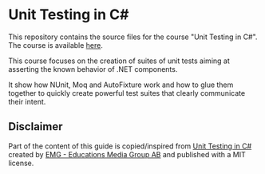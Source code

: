 # Unit Testing in C#

This repository contains the source files for the course "Unit Testing in C#". The course is available [here](https://docs.insightarchitectures.com/unit-testing-csharp/).

This course focuses on the creation of suites of unit tests aiming at asserting the known behavior of .NET components.

It show how NUnit, Moq and AutoFixture work and how to glue them together to quickly create powerful test suites that clearly communicate their intent.

## Disclaimer

Part of the content of this guide is copied/inspired from [Unit Testing in C#](https://docs.educationsmediagroup.com/unit-testing-csharp/) created by [EMG - Educations Media Group AB](https://github.com/emgdev) and published with a MIT license.
